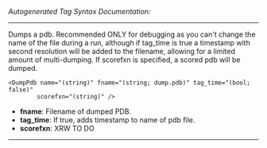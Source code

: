 _Autogenerated Tag Syntax Documentation:_

---
Dumps a pdb. Recommended ONLY for debugging as you can't change the name of the file during a run, although if tag_time is true a timestamp with second resolution will be added to the filename, allowing for a limited amount of multi-dumping. If scorefxn is specified, a scored pdb will be dumped.

```
<DumpPdb name="(string)" fname="(string; dump.pdb)" tag_time="(bool; false)"
        scorefxn="(string)" />
```

-   **fname**: Filename of dumped PDB.
-   **tag_time**: If true, adds timestamp to name of pdb file.
-   **scorefxn**: XRW TO DO

---

